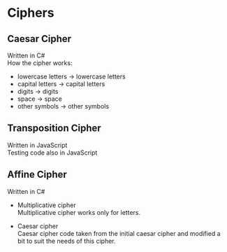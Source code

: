 # Ciphers

## Caesar Cipher
Written in C#  
How the cipher works:  
- lowercase letters -> lowercase letters  
- capital letters -> capital letters  
- digits -> digits  
- space -> space  
- other symbols -> other symbols

## Transposition Cipher  
Written in JavaScript  
Testing code also in JavaScript

## Affine Cipher  
Written in C#  
  
- Multiplicative cipher  
Multiplicative cipher works only for letters.  
  
- Caesar cipher  
Caesar cipher code taken from the initial caesar cipher and modified a bit to suit the needs of this cipher.  
